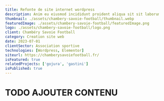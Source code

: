 ```yaml
---
title: Refonte de site internet wordpress
description: Anim eu eiusmod incididunt proident aliqua sit sit laborum. Adipisicing ullamco do fugiat duis reprehenderit deserunt eiusmod quis aliquip elit pariatur.
thumbnail: ./assets/chambery-savoie-football/thumbnail.webp
featuredImage: ./assets/chambery-savoie-football/featuredImage.png
logo: ./assets/chambery-savoie-football/logo.png
client: Chambéry Savoie Football
category: Creation site web
date: 2023-07-01
clientSector: Association sportive
technologies: [Wordpress, Elementor]
siteurl: https://chamberysavoiefootball.fr/
isFeatured: true
relatedProjects: ['gojura', 'gastini']
isPublished: true
---
```


# TODO AJOUTER CONTENU
